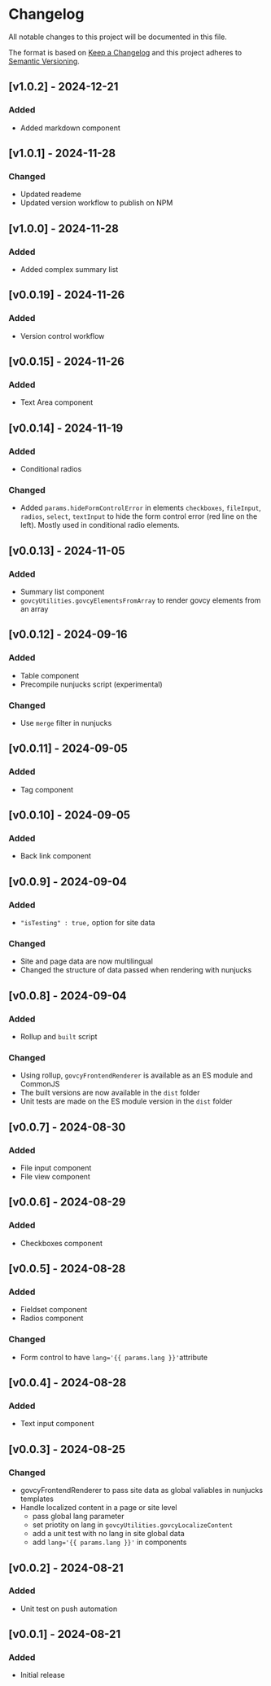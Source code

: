 # Changelog
 
All notable changes to this project will be documented in this file.
 
The format is based on [Keep a Changelog](https://keepachangelog.com/en/1.0.0/)
and this project adheres to [Semantic Versioning](https://semver.org/spec/v2.0.0.html).

## [v1.0.2] - 2024-12-21
### Added
- Added markdown component

## [v1.0.1] - 2024-11-28
### Changed
- Updated reademe
- Updated version workflow to publish on NPM

## [v1.0.0] - 2024-11-28
### Added
- Added complex summary list

## [v0.0.19] - 2024-11-26
### Added
- Version control workflow

## [v0.0.15] - 2024-11-26
### Added
- Text Area component

## [v0.0.14] - 2024-11-19
### Added
- Conditional radios
### Changed
- Added `params.hideFormControlError` in elements `checkboxes`, `fileInput`, `radios`, `select`, `textInput` to hide the form control error (red line on the left). Mostly used in conditional radio elements.

## [v0.0.13] - 2024-11-05
### Added
- Summary list component
- `govcyUtilities.govcyElementsFromArray` to render govcy elements from an array

## [v0.0.12] - 2024-09-16
### Added
- Table component
- Precompile nunjucks script (experimental)

### Changed
- Use `merge` filter in nunjucks

## [v0.0.11] - 2024-09-05
### Added
- Tag component

## [v0.0.10] - 2024-09-05
### Added
- Back link component

## [v0.0.9] - 2024-09-04
### Added
- `"isTesting" : true,` option for site data

### Changed
- Site and page data are now multilingual
- Changed the structure of data passed when rendering with nunjucks

## [v0.0.8] - 2024-09-04
### Added
- Rollup and `built` script

### Changed
- Using rollup, `govcyFrontendRenderer` is available as an ES module and CommonJS
- The built versions are now available in the `dist` folder
- Unit tests are made on the ES module version in the `dist` folder

## [v0.0.7] - 2024-08-30
### Added
- File input component
- File view component

## [v0.0.6] - 2024-08-29
### Added
- Checkboxes component

## [v0.0.5] - 2024-08-28
### Added
- Fieldset component
- Radios component 

### Changed
- Form control to have `lang='{{ params.lang }}'`attribute 

## [v0.0.4] - 2024-08-28
### Added
- Text input component

## [v0.0.3] - 2024-08-25
### Changed
- govcyFrontendRenderer to pass site data as global valiables in nunjucks templates
- Handle localized content in a page or site level
    - pass global lang parameter 
    - set priotity on lang in `govcyUtilities.govcyLocalizeContent`
    - add a unit test with no lang in site global data
    - add `lang='{{ params.lang }}'` in components

## [v0.0.2] - 2024-08-21
### Added
- Unit test on push automation

## [v0.0.1] - 2024-08-21
### Added
- Initial release